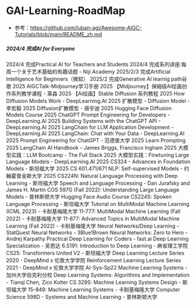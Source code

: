 # GAI-Learning-RoadMap
- 参考：https://github.com/luban-agi/Awesome-AIGC-Tutorials/blob/main/README_zh.md
##### 2024/4 完成AI for Everyone 
2024/4 完成Practical AI for Teachers and Students
2024/4 完成系列讲座:每周一个关于艺术基础的有趣话题 - Niji Academy
2025/2/3 完成Artificial Intelligence for Beginners（微软）
2025/2 完成Generative AI learnig path谷歌 
2025 AIGCTalk-Midjourney学习手册
2025 【Midjourney】保姆级AI绘画创作系列教学课程 - 莱森
2025 【AI绘画】Stable Diffusion 系列教程
2025 How Diffusion Models Work - DeepLearning.AI 
2025 扩散模型 - Diffusion Model - 李宏毅
2025 Diffusion扩散模型 - 唐宇迪
2025 Hugging Face Diffusion Models Course
2025 ChatGPT Prompt Engineering for Developers - DeepLearning.AI
2025 Building Systems with the ChatGPT API - DeepLearning.AI
2025 LangChain for LLM Application Development - DeepLearning.AI
2025 LangChain: Chat with Your Data - DeepLearning.AI
2025 Prompt Engineering for ChatGPT - 范德堡大学
2025 Learn Prompting
2025 LangChain AI Handbook - James Briggs, Francisco Ingham
2025 大模型实践：LLM Bootcamp - The Full Stack
2025 大模型实践：Finetuning Large Language Models - DeepLearning.AI
2025 CS324 - Advances in Foundation Models - 斯坦福大学
2025 CS 601.471/671 NLP: Self-supervised Models - 约翰霍普金斯大学
2025 CS224N: Natural Language Processing with Deep Learning - 斯坦福大学
Speech and Language Processing - Dan Jurafsky and James H. Martin
COS 597G (Fall 2022): Understanding Large Language Models - 普林斯顿大学
Hugging Face Audio Course
CS224S: Spoken Language Processing - 斯坦福大学
Tutorial on MultiModal Machine Learning (ICML 2023) - 卡耐基梅隆大学
11-777: MultiModal Machine Learning (Fall 2022) - 卡耐基梅隆大学
11-877: Advanced Topics in MultiModal Machine Learning (Fall 2022) - 卡耐基梅隆大学
Neural Networks/Deep Learning - StatQuest
Neural Networks - 3Blue1Brown
Neural Networks: Zero to Hero - Andrej Karpathy
Practical Deep Learning for Coders - fast.ai
Deep Learning Specialization - 吴恩达
6.S191: Introduction to Deep Learning - 麻省理工学院 
CS25: Transformers United V2 - 斯坦福大学
Deep Learning Lecture Series 2020 - DeepMind x 伦敦大学学院
Reinforcement Learning Lecture Series 2021 - DeepMind x 伦敦大学学院 
AI-Sys-Sp22 Machine Learning Systems - 加州大学伯克利分校
Deep Learning Systems: Algorithms and Implementation - Tianqi Chen, Zico Kolter
CS 329S: Machine Learning Systems Design - 斯坦福大学
15-849: Machine Learning Systems - 卡耐基梅隆大学
Computer Science 598D - Systems and Machine Learning - 普林斯顿大学
